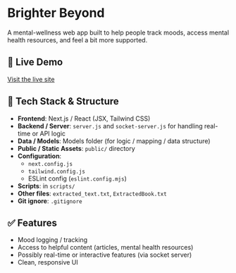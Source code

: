 # Brighter Beyond  

A mental-wellness web app built to help people track moods, access mental health resources, and feel a bit more supported.

## 📌 Live Demo  
[Visit the live site](https://brighter-beyond.vercel.app)  

## 🧱 Tech Stack & Structure  

- **Frontend**: Next.js / React (JSX, Tailwind CSS)  
- **Backend / Server**: `server.js` and `socket-server.js` for handling real-time or API logic  
- **Data / Models**: Models folder (for logic / mapping / data structure)  
- **Public / Static Assets**: `public/` directory  
- **Configuration**:  
  - `next.config.js`  
  - `tailwind.config.js`  
  - ESLint config (`eslint.config.mjs`)  
- **Scripts**: in `scripts/`  
- **Other files**: `extracted_text.txt`, `ExtractedBook.txt`  
- **Git ignore**: `.gitignore`

  
## ✅ Features  

- Mood logging / tracking  
- Access to helpful content (articles, mental health resources)  
- Possibly real-time or interactive features (via socket server)  
- Clean, responsive UI  
